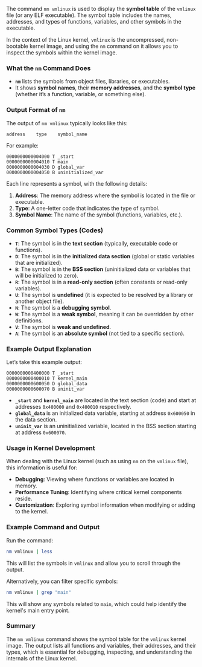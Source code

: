 The command `nm vmlinux` is used to display the **symbol table** of the `vmlinux` file (or any ELF executable). The symbol table includes the names, addresses, and types of functions, variables, and other symbols in the executable.

In the context of the Linux kernel, `vmlinux` is the uncompressed, non-bootable kernel image, and using the `nm` command on it allows you to inspect the symbols within the kernel image.

### What the `nm` Command Does
- **`nm`** lists the symbols from object files, libraries, or executables.
- It shows **symbol names**, their **memory addresses**, and the **symbol type** (whether it’s a function, variable, or something else).

### Output Format of `nm`

The output of `nm vmlinux` typically looks like this:

```
address    type    symbol_name
```

For example:

```
0000000000004000 T _start
0000000000004010 T main
0000000000004030 D global_var
0000000000004050 B uninitialized_var
```

Each line represents a symbol, with the following details:

1. **Address**: The memory address where the symbol is located in the file or executable.
2. **Type**: A one-letter code that indicates the type of symbol.
3. **Symbol Name**: The name of the symbol (functions, variables, etc.).

### Common Symbol Types (Codes)

- **`T`**: The symbol is in the **text section** (typically, executable code or functions).
- **`D`**: The symbol is in the **initialized data section** (global or static variables that are initialized).
- **`B`**: The symbol is in the **BSS section** (uninitialized data or variables that will be initialized to zero).
- **`R`**: The symbol is in a **read-only section** (often constants or read-only variables).
- **`U`**: The symbol is **undefined** (it is expected to be resolved by a library or another object file).
- **`N`**: The symbol is a **debugging symbol**.
- **`W`**: The symbol is a **weak symbol**, meaning it can be overridden by other definitions.
- **`V`**: The symbol is **weak and undefined**.
- **`A`**: The symbol is an **absolute symbol** (not tied to a specific section).

### Example Output Explanation

Let’s take this example output:

```
0000000000400000 T _start
0000000000400010 T kernel_main
0000000000600050 D global_data
0000000000600070 B uninit_var
```

- **`_start`** and **`kernel_main`** are located in the text section (code) and start at addresses `0x400000` and `0x400010` respectively.
- **`global_data`** is an initialized data variable, starting at address `0x600050` in the data section.
- **`uninit_var`** is an uninitialized variable, located in the BSS section starting at address `0x600070`.

### Usage in Kernel Development

When dealing with the Linux kernel (such as using `nm` on the `vmlinux` file), this information is useful for:

- **Debugging**: Viewing where functions or variables are located in memory.
- **Performance Tuning**: Identifying where critical kernel components reside.
- **Customization**: Exploring symbol information when modifying or adding to the kernel.

### Example Command and Output

Run the command:

```bash
nm vmlinux | less
```

This will list the symbols in `vmlinux` and allow you to scroll through the output.

Alternatively, you can filter specific symbols:

```bash
nm vmlinux | grep "main"
```

This will show any symbols related to `main`, which could help identify the kernel's main entry point.

### Summary
The `nm vmlinux` command shows the symbol table for the `vmlinux` kernel image. The output lists all functions and variables, their addresses, and their types, which is essential for debugging, inspecting, and understanding the internals of the Linux kernel.